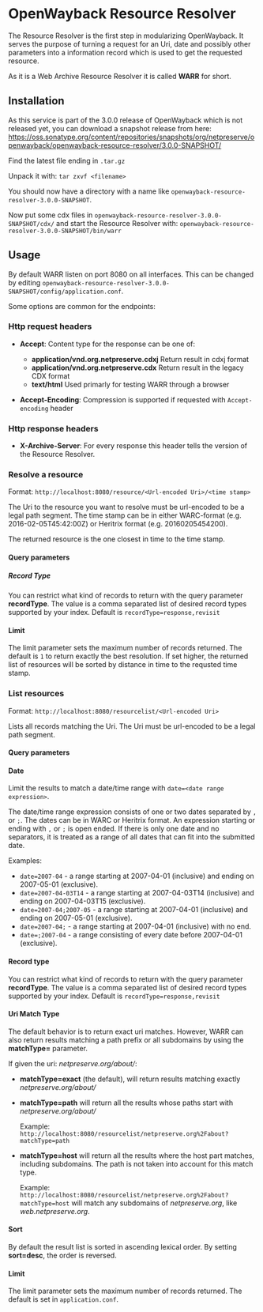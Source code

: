# OpenWayback Resource Resolver

The Resource Resolver is the first step in modularizing OpenWayback. It serves the purpose of turning a request for an
Uri, date and possibly other parameters into a information record which is used to get the requested resource.

As it is a Web Archive Resource Resolver it is called **WARR** for short.


## Installation

As this service is part of the 3.0.0 release of OpenWayback which is not released yet, you can download a snapshot
release from here:
https://oss.sonatype.org/content/repositories/snapshots/org/netpreserve/openwayback/openwayback-resource-resolver/3.0.0-SNAPSHOT/

Find the latest file ending in `.tar.gz`

Unpack it with: `tar zxvf <filename>`

You should now have a directory with a name like `openwayback-resource-resolver-3.0.0-SNAPSHOT`.

Now put some cdx files in `openwayback-resource-resolver-3.0.0-SNAPSHOT/cdx/` and start the Resource Resolver with: `openwayback-resource-resolver-3.0.0-SNAPSHOT/bin/warr`


## Usage

By default WARR listen on port 8080 on all interfaces. This can be changed by editing `openwayback-resource-resolver-3.0.0-SNAPSHOT/config/application.conf`.

Some options are common for the endpoints:


### Http request headers

* **Accept**: Content type for the response can be one of:
    * **application/vnd.org.netpreserve.cdxj** Return result in cdxj format
    * **application/vnd.org.netpreserve.cdx** Return result in the legacy CDX format
    * **text/html** Used primarly for testing WARR through a browser

* **Accept-Encoding**: Compression is supported if requested with `Accept-encoding` header

### Http response headers

* **X-Archive-Server**: For every response this header tells the version of the Resource Resolver.

### Resolve a resource

Format: `http://localhost:8080/resource/<Url-encoded Uri>/<time stamp>`

The Uri to the resource you want to resolve must be url-encoded to be a legal path segment. The time stamp can be in either
WARC-format (e.g. 2016-02-05T45:42:00Z) or Heritrix format (e.g. 20160205454200).

The returned resource is the one closest in time to the time stamp.


#### Query parameters

##### Record Type

You can restrict what kind of records to return with the query parameter **recordType**. The value is a comma separated
list of desired record types supported by your index. Default is `recordType=response,revisit`

#### Limit

The limit parameter sets the maximum number of records returned. The default is `1` to return exactly the best
resolution. If set higher, the returned list of resources will be sorted by distance in time to the requsted time stamp.


### List resources

Format: `http://localhost:8080/resourcelist/<Url-encoded Uri>`

Lists all records matching the Uri. The Uri must be url-encoded to be a legal path segment.

#### Query parameters

#### Date

Limit the results to match a date/time range with `date=<date range expression>`.

The date/time range expression consists of one or two dates separated by `,` or `;`. The dates can be in WARC or
Heritrix format. An expression starting or ending with `,` or `;` is open ended. If there is only one date and no
separators, it is treated as a range of all dates that can fit into the submitted date.

Examples:

* `date=2007-04` - a range starting at 2007-04-01 (inclusive) and ending on 2007-05-01 (exclusive).
* `date=2007-04-03T14` - a range starting at 2007-04-03T14 (inclusive) and ending on 2007-04-03T15 (exclusive).
* `date=2007-04;2007-05` - a range starting at 2007-04-01 (inclusive) and ending on 2007-05-01 (exclusive).
* `date=2007-04;` - a range starting at 2007-04-01 (inclusive) with no end.
* `date=;2007-04` - a range consisting of every date before 2007-04-01 (exclusive).



#### Record type

You can restrict what kind of records to return with the query parameter **recordType**. The value is a comma separated
list of desired record types supported by your index. Default is `recordType=response,revisit`

#### Uri Match Type

The default behavior is to return exact uri matches. However, WARR can also return results matching a path
prefix or all subdomains by using the **matchType=** parameter.

If given the uri: *netpreserve.org/about/*:

* **matchType=exact** (the default), will return results matching exactly *netpreserve.org/about/*

* **matchType=path** will return all the results whose paths start with *netpreserve.org/about/*

    Example: `http://localhost:8080/resourcelist/netpreserve.org%2Fabout?matchType=path`

* **matchType=host** will return all the results where the host part matches, including subdomains. The path is not
    taken into account for this match type.

    Example: `http://localhost:8080/resourcelist/netpreserve.org%2Fabout?matchType=host`
    will match any subdomains of *netpreserve.org*, like *web.netpreserve.org*.

#### Sort

By default the result list is sorted in ascending lexical order. By setting **sort=desc**, the order is reversed.

#### Limit

The limit parameter sets the maximum number of records returned. The default is set in `application.conf`.
